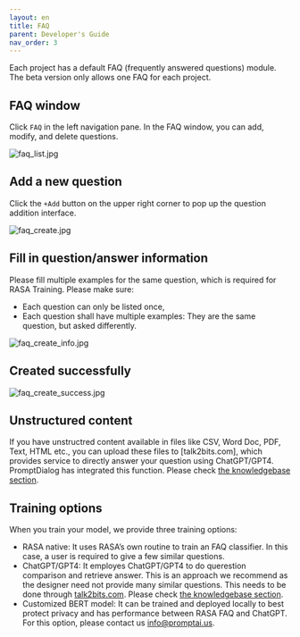 ```yaml
---
layout: en
title: FAQ
parent: Developer's Guide
nav_order: 3
---
```

Each project has a default FAQ (frequently answered questions) module.  The beta version only allows one FAQ for each project. 

## FAQ window  

Click `FAQ` in the left navigation pane.  In the FAQ window, you can add, modify, and delete questions.

![faq_list.jpg](/assets/images/tutorial/faq_list.jpg)

## Add a new question

Click the `+Add` button on the upper right corner to pop up the question addition interface.

![faq_create.jpg](/assets/images/tutorial/faq_create.jpg)

## Fill in question/answer information
Please fill multiple examples for the same question, which is required for RASA Training. Please make sure: 

- Each question can only be listed once,
- Each question shall have multiple examples: They are the same question, but asked differently. 

![faq_create_info.jpg](/assets/images/tutorial/faq_create_info.jpg)

## Created successfully

![faq_create_success.jpg](/assets/images/tutorial/faq_create_success.jpg)

## Unstructured content
If you have unstructred content available in files like CSV, Word Doc, PDF, Text, HTML etc.,  you can upload these files to [talk2bits.com], which provides service to directly answer your question using ChatGPT/GPT4.  PromptDialog has integrated this function. Please check [the knowledgebase section](https://doc.promptai.us/docs/knowledge_base/).

## Training options
When you train your model, we provide three training options:
- RASA native:  It uses RASA’s own routine to train an FAQ classifier.  In this case, a user is required to give a few similar questions.
- ChatGPT/GPT4: It employes ChatGPT/GPT4 to do querestion comparison and retrieve answer.  This is an approach we recommend as the designer need not provide many similar questions.  This needs to be done through [talk2bits.com](https://talk2bits.com). Please check [the knowledgebase section](https://doc.promptai.us/docs/knowledge_base/).
- Customized BERT model: It can be trained and deployed locally to best protect privacy and has performance between RASA FAQ and ChatGPT. For this option, please contact us [info@promptai.us](mailto:info@promptai.us).


<!---
## Use LLM
We provide the feature to use LLM.
![faq-use-llm.png](/assets/images/tutorial/faq/faq-use-llm.jpg)
--->
